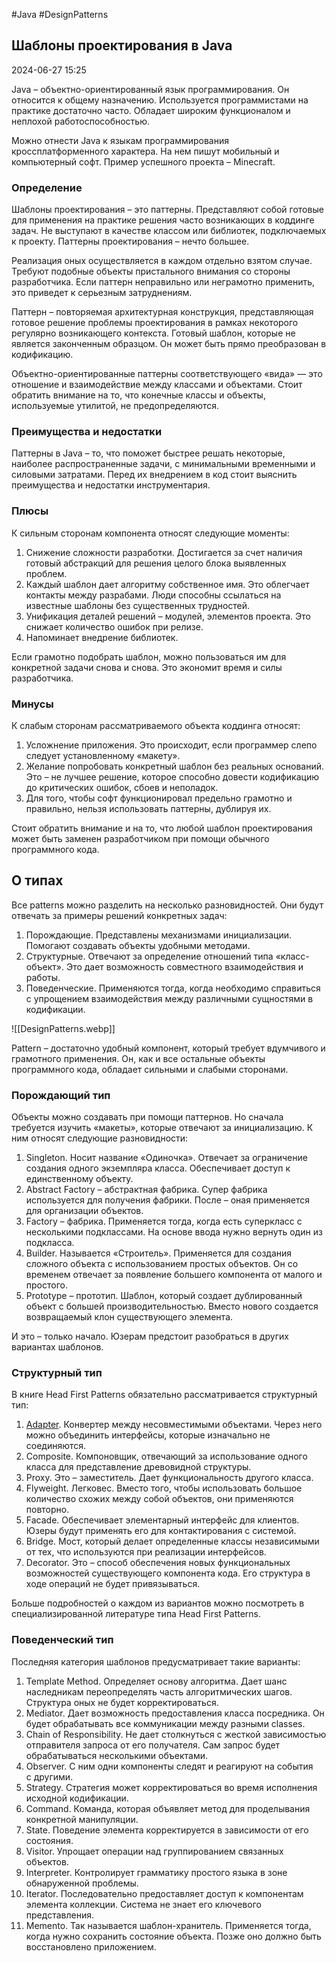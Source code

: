 #Java #DesignPatterns

## Шаблоны проектирования в Java

2024-06-27 15:25

Java – объектно-ориентированный язык программирования. Он относится к общему назначению. Используется программистами на практике достаточно часто. Обладает широким функционалом и неплохой работоспособностью.

Можно отнести Java к языкам программирования кроссплатформенного характера. На нем пишут мобильный и компьютерный софт. Пример успешного проекта – Minecraft.

### Определение

Шаблоны проектирования – это паттерны. Представляют собой готовые для применения на практике решения часто возникающих в коддинге задач. Не выступают в качестве классом или библиотек, подключаемых к проекту. Паттерны проектирования – нечто большее.

Реализация оных осуществляется в каждом отдельно взятом случае. Требуют подобные объекты пристального внимания со стороны разработчика. Если паттерн неправильно или неграмотно применить, это приведет к серьезным затруднениям.

Паттерн – повторяемая архитектурная конструкция, представляющая готовое решение проблемы проектирования в рамках некоторого регулярно возникающего контекста. Готовый шаблон, которые не является законченным образцом. Он может быть прямо преобразован в кодификацию.

Объектно-ориентированные паттерны соответствующего «вида» — это отношение и взаимодействие между классами и объектами. Стоит обратить внимание на то, что конечные классы и объекты, используемые утилитой, не предопределяются.

### Преимущества и недостатки

Паттерны в Java – то, что поможет быстрее решать некоторые, наиболее распространенные задачи, с минимальными временными и силовыми затратами. Перед их внедрением в код стоит выяснить преимущества и недостатки инструментария.

### Плюсы

К сильным сторонам компонента относят следующие моменты:

1. Снижение сложности разработки. Достигается за счет наличия готовый абстракций для решения целого блока выявленных проблем.
2. Каждый шаблон дает алгоритму собственное имя. Это облегчает контакты между разрабами. Люди способны ссылаться на известные шаблоны без существенных трудностей.
3. Унификация деталей решений – модулей, элементов проекта. Это снижает количество ошибок при релизе.
4. Напоминает внедрение библиотек.

Если грамотно подобрать шаблон, можно пользоваться им для конкретной задачи снова и снова. Это экономит время и силы разработчика.

### Минусы

К слабым сторонам рассматриваемого объекта коддинга относят:

1. Усложнение приложения. Это происходит, если программер слепо следует установленному «макету».
2. Желание попробовать конкретный шаблон без реальных оснований. Это – не лучшее решение, которое способно довести кодификацию до критических ошибок, сбоев и неполадок.
3. Для того, чтобы софт функционировал предельно грамотно и правильно, нельзя использовать паттерны, дублируя их.

Стоит обратить внимание и на то, что любой шаблон проектирования может быть заменен разработчиком при помощи обычного программного кода.

## О типах

Все patterns можно разделить на несколько разновидностей. Они будут отвечать за примеры решений конкретных задач:

1. Порождающие. Представлены механизмами инициализации. Помогают создавать объекты удобными методами.
2. Структурные. Отвечают за определение отношений типа «класс-объект». Это дает возможность совместного взаимодействия и работы.
3. Поведенческие. Применяются тогда, когда необходимо справиться с упрощением взаимодействия между различными сущностями в кодификации.

![[DesignPatterns.webp]]

Pattern – достаточно удобный компонент, который требует вдумчивого и грамотного применения. Он, как и все остальные объекты программного кода, обладает сильными и слабыми сторонами.

### Порождающий тип

Объекты можно создавать при помощи паттернов. Но сначала требуется изучить «макеты», которые отвечают за инициализацию. К ним относят следующие разновидности:

1. Singleton. Носит название «Одиночка». Отвечает за ограничение создания одного экземпляра класса. Обеспечивает доступ к единственному объекту.
2. Abstract Factory – абстрактная фабрика. Супер фабрика используется для получения фабрики. После – оная применяется для организации объектов.
3. Factory – фабрика. Применяется тогда, когда есть суперкласс с несколькими подклассами. На основе ввода нужно вернуть один из подкласса.
4. Builder. Называется «Строитель». Применяется для создания сложного объекта с использованием простых объектов. Он со временем отвечает за появление большего компонента от малого и простого.
5. Prototype – прототип. Шаблон, который создает дублированный объект с большей производительностью. Вместо нового создается возвращаемый клон существующего элемента.

И это – только начало. Юзерам предстоит разобраться в других вариантах шаблонов.

### Структурный тип

В книге Head First Patterns обязательно рассматривается структурный тип:

1. [Adapter](Adapter). Конвертер между несовместимыми объектами. Через него можно объединить интерфейсы, которые изначально не соединяются.
2. Composite. Компоновщик, отвечающий за использование одного класса для представление древовидной структуры.
3. Proxy. Это – заместитель. Дает функциональность другого класса.
4. Flyweight. Легковес. Вместо того, чтобы использовать большое количество схожих между собой объектов, они применяются повторно.
5. Facade. Обеспечивает элементарный интерфейс для клиентов. Юзеры будут применять его для контактирования с системой.
6. Bridge. Мост, который делает определенные классы независимыми от тех, что используются при реализации интерфейсов.
7. Decorator. Это – способ обеспечения новых функциональных возможностей существующего компонента кода. Его структура в ходе операций не будет привязываться.

Больше подробностей о каждом из вариантов можно посмотреть в специализированной литературе типа Head First Patterns.

### Поведенческий тип

Последняя категория шаблонов предусматривает такие варианты:

1. Template Method. Определяет основу алгоритма. Дает шанс наследникам переопределять часть алгоритмических шагов. Структура оных не будет корректироваться.
2. Mediator. Дает возможность предоставления класса посредника. Он будет обрабатывать все коммуникации между разными classes.
3. Chain of Responsibility. Не дает столкнуться с жесткой зависимостью отправителя запроса от его получателя. Сам запрос будет обрабатываться несколькими объектами.
4. Observer. С ним одни компоненты следят и реагируют на события с другими.
5. Strategy. Стратегия может корректироваться во время исполнения исходной кодификации.
6. Command. Команда, которая объявляет метод для проделывания конкретной манипуляции.
7. State. Поведение элемента корректируется в зависимости от его состояния.
8. Visitor. Упрощает операции над группированием связанных объектов.
9. Interpreter. Контролирует грамматику простого языка в зоне обнаруженной проблемы.
10. Iterator. Последовательно предоставляет доступ к компонентам элемента коллекции. Система не знает его ключевого представления.
11. Memento. Так называется шаблон-хранитель. Применяется тогда, когда нужно сохранить состояние объекта. Позже оно должно быть восстановлено приложением.


